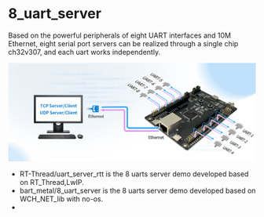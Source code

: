 # 8_uart_server

Based on the powerful peripherals of eight UART interfaces and 10M Ethernet, eight serial port servers can be realized through a single chip ch32v307, and each uart works independently.

![8_uart_image](image/8_uart_image.jpg)

* RT-Thread/uart_server_rtt is the 8 uarts server demo developed based on RT_Thread,LwIP.
* bart_metal/8_uart_server is the 8 uarts server demo developed based on WCH_NET_lib with no-os.
* 
